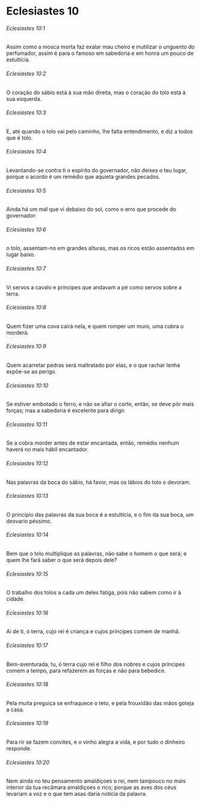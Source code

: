 # Eclesiastes 10

###### Eclesiastes 10:1

Assim como a mosca morta faz exalar mau cheiro e inutilizar o unguento do perfumador, assim é para o famoso em sabedoria e em honra um pouco de estultícia.

###### Eclesiastes 10:2

O coração do sábio está à sua mão direita, mas o coração do tolo está à sua esquerda.

###### Eclesiastes 10:3

E, até quando o tolo vai pelo caminho, lhe falta entendimento, e diz a todos que é tolo.

###### Eclesiastes 10:4

Levantando-se contra ti o espírito do governador, não deixes o teu lugar, porque o acordo é um remédio que aquieta grandes pecados.

###### Eclesiastes 10:5

Ainda há um mal que vi debaixo do sol, como o erro que procede do governador:

###### Eclesiastes 10:6

o tolo, assentam-no em grandes alturas, mas os ricos estão assentados em lugar baixo.

###### Eclesiastes 10:7

Vi servos a cavalo e príncipes que andavam a pé como servos sobre a terra.

###### Eclesiastes 10:8

Quem fizer uma cova cairá nela, e quem romper um muro, uma cobra o morderá.

###### Eclesiastes 10:9

Quem acarretar pedras será maltratado por elas, e o que rachar lenha expõe-se ao perigo.

###### Eclesiastes 10:10

Se estiver embotado o ferro, e não se afiar o corte, então, se deve pôr mais forças; mas a sabedoria é excelente para dirigir.

###### Eclesiastes 10:11

Se a cobra morder antes de estar encantada, então, remédio nenhum haverá no mais hábil encantador.

###### Eclesiastes 10:12

Nas palavras da boca do sábio, há favor, mas os lábios do tolo o devoram.

###### Eclesiastes 10:13

O princípio das palavras da sua boca é a estultícia, e o fim da sua boca, um desvario péssimo.

###### Eclesiastes 10:14

Bem que o tolo multiplique as palavras, não sabe o homem o que será; e quem lhe fará saber o que será depois dele?

###### Eclesiastes 10:15

O trabalho dos tolos a cada um deles fatiga, pois não sabem como ir à cidade.

###### Eclesiastes 10:16

Ai de ti, ó terra, cujo rei é criança e cujos príncipes comem de manhã.

###### Eclesiastes 10:17

Bem-aventurada, tu, ó terra cujo rei é filho dos nobres e cujos príncipes comem a tempo, para refazerem as forças e não para bebedice.

###### Eclesiastes 10:18

Pela muita preguiça se enfraquece o teto, e pela frouxidão das mãos goteja a casa.

###### Eclesiastes 10:19

Para rir se fazem convites, e o vinho alegra a vida, e por tudo o dinheiro responde.

###### Eclesiastes 10:20

Nem ainda no teu pensamento amaldiçoes o rei, nem tampouco no mais interior da tua recâmara amaldiçoes o rico; porque as aves dos céus levariam a voz e o que tem asas daria notícia da palavra.

